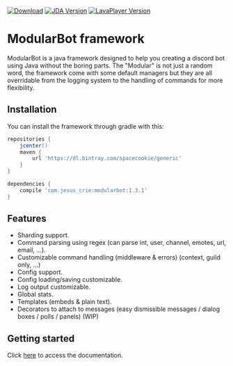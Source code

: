 [![Download](https://api.bintray.com/packages/spacecookie/generic/modularbot/images/download.svg)](https://bintray.com/spacecookie/generic/modularbot/_latestVersion)
[![JDA Version](https://img.shields.io/badge/JDA-3.3.1__303-brightgreen.svg)](https://github.com/DV8FromTheWorld/JDA)
[![LavaPlayer Version](https://img.shields.io/badge/LavaPlayer-1.2.44-brightgreen.svg)](https://github.com/sedmelluq/lavaplayer)

# ModularBot framework
ModularBot is a java framework designed to help you creating a discord bot using Java without the boring parts.
The "Modular" is not just a random word, the framework come with some default managers but they are all overridable from the logging system to the handling of commands for more flexibility.

## Installation
You can install the framework through gradle with this:
```gradle
repositories {
    jcenter()
    maven {
        url 'https://dl.bintray.com/spacecookie/generic'
    }
}

dependencies {
    compile 'com.jesus_crie:modularbot:1.3.1'
}
```

## Features
- Sharding support.
- Command parsing using regex (can parse int, user, channel, emotes, url, email, ...).
- Customizable command handling (middleware & errors) (context, guild only, ...)
- Config support.
- Config loading/saving customizable.
- Log output customizable.
- Global stats.
- Templates (embeds & plain text).
- Decorators to attach to messages (easy dismissible messages / dialog boxes / polls / panels) (WIP)

## Getting started
Click [here](https://github.com/JesusCrie/ModularBot/wiki) to access the documentation.